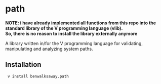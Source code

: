 # path

**NOTE: i have already implemented all functions from this repo into the standard library of the V  programming language  (vlib). <br>
        So, there is no reason to install the library externally anymore**

A library written in/for the V programming language for validating, manipulating and analyzing system paths.


## Installation
``` v install benwalksaway.path```
